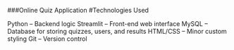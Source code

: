 ###Online Quiz Application
#Technologies Used

Python – Backend logic
Streamlit – Front-end web interface
MySQL – Database for storing quizzes, users, and results
HTML/CSS – Minor custom styling
Git – Version control

